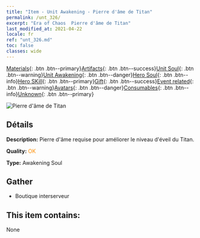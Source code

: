 ```yaml
---
title: "Item - Unit Awakening - Pierre d'âme de Titan"
permalink: /unt_326/
excerpt: "Era of Chaos  Pierre d'âme de Titan"
last_modified_at: 2021-04-22
locale: fr
ref: "unt_326.md"
toc: false
classes: wide
---
```

 [Materials](/ItemsFR/){: .btn .btn--primary}[Artifacts](/ItemsFR/Artifacts/){: .btn .btn--success}[Unit Soul](/ItemsFR/UnitSoul/){: .btn .btn--warning}[Unit Awakening](/ItemsFR/UnitAwakening/){: .btn .btn--danger}[Hero Soul](/ItemsFR/HeroSoul/){: .btn .btn--info}[Hero SKill](/ItemsFR/HeroSkill/){: .btn .btn--primary}[Gift](/ItemsFR/Gift/){: .btn .btn--success}[Event related](/ItemsFR/Events/){: .btn .btn--warning}[Avatars](/ItemsFR/Avatars/){: .btn .btn--danger}[Consumables](/ItemsFR/Consumables/){: .btn .btn--info}[Unknown](/ItemsFR/Unknown/){: .btn .btn--primary}

 ![Pierre d'âme de Titan](/images/u/tia_taitan.jpg)

## Détails
 **Description:** Pierre d'âme requise pour améliorer le niveau d'éveil du Titan.

 **Quality:** <span style="color: #FF8C00">OK</span>

 **Type:** Awakening Soul

## Gather

*    Boutique interserveur 

## This item contains:

  None

